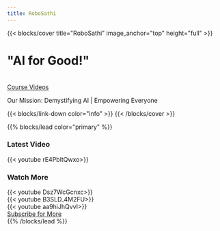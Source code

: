 ```yaml
---
title: RoboSathi
---
```


{{< blocks/cover title="RoboSathi" image_anchor="top" height="full" >}}
<h1 <class="display-3 fw-bold">"AI for Good!"</h1>
<br>
<a class="btn btn-lg btn-primary me-3 mb-4" href="/docs/">
  Course <i class="fas fa-arrow-alt-circle-right ms-2"></i>
</a>
<a class="btn btn-lg btn-primary me-3 mb-4" href="https://www.youtube.com/@RoboSathi">
  Videos <i class="fab fa-youtube "></i>
</a>
<p class="lead mt-5">Our Mission: Demystifying AI | Empowering Everyone</p>
{{< blocks/link-down color="info" >}}
{{< /blocks/cover >}}


{{% blocks/lead color="primary" %}}

<h3 class="text-center mb-4">Latest Video</h3>
<div class="row justify-content-center mb-5">
  <div class="col-lg-8">
    {{< youtube rE4PbltQwxo>}}
  </div>
</div>

<h3 class="text-center mb-4">Watch More</h3>
<div class="row">
  <div class="col-md-4 mb-4">
    {{< youtube Dsz7WcGcnxc>}}
  </div>
  <div class="col-md-4 mb-4">
    {{< youtube B3SLD_4M2FU>}}
  </div>
  <div class="col-md-4 mb-4">
    {{< youtube aa9hiJhQvvI>}}
  </div>
</div>

<div class="text-center mt-4">
  <a class="btn btn-lg btn-danger" href="https://www.youtube.com/@RoboSathi" target="_blank">
    <i class="fab fa-youtube"></i> Subscribe for More
  </a>
</div>
{{% /blocks/lead %}}

<!-- KK Commenting this section for now
{{% blocks/section color="dark" type="row" %}}
{{% blocks/feature icon="fa-linkedin" title="LinkedIn" %}}
Follow us on [LinkedIn](https://www.linkedin.com/in/kk-engineer/)
{{% /blocks/feature %}}


{{% blocks/feature icon="fab fa-github" title="Contributions welcome!" url="https://github.com/google/docsy-example" %}}
We do a [Pull Request](https://github.com/google/docsy-example/pulls) contributions workflow on **GitHub**. New users are always welcome!
{{% /blocks/feature %}}


{{% blocks/feature icon="fab fa-x-twitter" title="Follow us on X.com!" url="https://x.com/who_kkaran" %}}
{{% /blocks/feature %}}


{{% /blocks/section %}}

{{% blocks/section %}}
What's New!
{.h1 .text-center}
{{% /blocks/section %}}

{{% blocks/section type="row" %}}

{{% blocks/feature icon="fab fa-linkedin" title="LinkedIn"
    url="https://www.linkedin.com/in/kk-engineer/" %}}
{{% /blocks/feature %}}

{{% blocks/feature icon="fab fa-github" title="Github"
    url="https://github.com/google/docsy-example" %}}
{{% /blocks/feature %}}

{{% blocks/feature icon="fab fa-x-twitter" title="X.com"
    url="https://x.com/who_kkaran" %}}
{{% /blocks/feature %}}

{{% /blocks/section %}}


{{% blocks/section %}}
This is the another section
{.h1 .text-center}
{{% /blocks/section %}}
This section commented End !-->